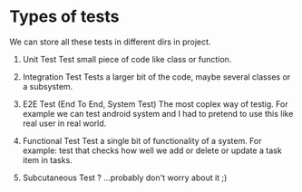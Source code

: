 # Types of tests
We can store all these tests in different dirs in project.



1. Unit Test
Test small piece of code like class or function.



2. Integration Test
Tests a larger bit of the code, maybe several classes or a subsystem.



3. E2E Test (End To End, System Test)
The most coplex way of testig.
For example we can test android system and I had to pretend to use this like real user in real world.



4. Functional Test
Test a single bit of functionality of a system.
For example: test that checks how well we add or delete or update a task item in tasks.



5. Subcutaneous Test
? ...probably don't worry about it ;)